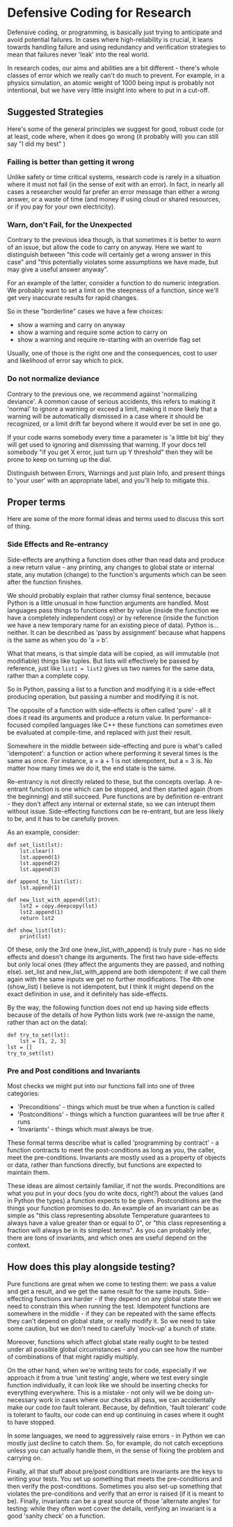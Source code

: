 # Defensive Coding for Research

Defensive coding, or programming, is basically just trying to
anticipate and avoid potential failures. In cases where high-reliability
is crucial, it leans towards handling failure and using redundancy
and verification strategies to mean that failures never 'leak' into
the real world.

In research codes, our aims and abilities are a bit different - there's
whole classes of error which we really can't do much to prevent. For example,
in a physics simulation, an atomic weight of 1000 being input is probably not intentional,
but we have very little insight into where to put in a cut-off.

## Suggested Strategies

Here's some of the general principles we suggest for good, robust code (or at
least, code where, when it does go wrong (it probably will) you can still
say "I did my best" )

### Failing is better than getting it wrong

Unlike safety or time critical systems, research code is rarely in a situation
where it must not fail (in the sense of exit with an error). In fact, in
nearly all cases a researcher would far prefer an error message than either
a wrong answer, or a waste of time (and money if using cloud or shared resources,
or if you pay for your own electricity).

### Warn, don't Fail, for the Unexpected

Contrary to the previous idea though, is that sometimes it is
better to _warn_ of an issue, but allow the code to carry on anyway.
Here we want to distinguish between "this code will certainly get
a wrong answer in this case" and "this potentially violates some
assumptions we have made, but may give a useful answer anyway".

For an example of the latter, consider a function to do numeric
integration. We probably want to set a limit on the steepness
of a function, since we'll get very inaccurate results for rapid changes.

So in these "borderline" cases we have a few choices:

- show a warning and carry on anyway
- show a warning and require some action to carry on
- show a warning and require re-starting with an override flag set

Usually, one of those is the right one and the consequences, cost to user and
likelihood of error say which to pick.

### Do not normalize deviance

Contrary to the previous one, we recommend against 'normalizing deviance'. A common
cause of serious accidents, this refers to making it 'normal' to ignore a warning or
exceed a limit,
making it more likely that a warning will be automatically dismissed in a case where it should
be recognized, or a limit drift far beyond where it would ever be set in one go.

If your code warns somebody every time a parameter is 'a little bit big'
they will get used to ignoring and dismissing that warning. If your docs tell
somebody "if you get X error, just turn up Y threshold" then they will be prone
to keep on turning up the dial.

Distinguish between Errors, Warnings and just plain Info, and present things to 'your user' with an appropriate label, and you'll help to mitigate this.

## Proper terms

Here are some of the more formal ideas and terms used to discuss this sort of thing.

### Side Effects and Re-entrancy

Side-effects are anything a function does other than read data and produce a
new return value - any printing, any changes to global state or internal state,
any mutation (change) to the function's arguments which can be seen after the function
finishes.

We should probably explain that rather clumsy final sentence, because Python is a little unusual in
how function arguments are handled. Most languages pass things to functions either by value
(inside the function we have a completely independent copy) or by reference (inside the function
we have a new temporary name for an existing piece of data). Python is... neither. It can be
described as 'pass by assignment' because what happens is the same as when you do 'a = b'.

What that means, is that simple data will be copied, as will immutable (not modifiable)
things like tuples. But lists will effectively be passed by reference, just like ```list1 = list2```
gives us two names for the same data, rather than a complete copy.

So in Python, passing a list to a function and modifying it is a side-effect producing operation, but passing a number and modifying it is not.

The opposite of a function with side-effects is often called 'pure' - all it does
it read its arguments and produce a return value. In performance-focused compiled
languages like C++ these functions can sometimes even be evaluated at compile-time,
and replaced with just their result.

Somewhere in the middle between side-effecting and pure is what's called 'idempotent':
a function or action where performing it several times is the same as once.
For instance, a = a + 1 is not idempotent, but a = 3 is. No matter how many times
we do it, the end state is the same.

Re-entrancy is not directly related to these, but the concepts overlap.
A re-entrant function is one which can be stopped, and then started again (from the beginning)
and still succeed. Pure functions are by definition re-entrant - they don't affect any
internal or external state, so we can interupt them without issue. Side-effecting functions _can_ be
re-entrant, but are less likely to be, and it has to be carefully proven.

As an example, consider:

```
def set_list(lst):
    lst.clear()
    lst.append(1)
    lst.append(2)
    lst.append(3)

def append_to_list(lst):
    lst.append(1)

def new_list_with_append(lst):
    lst2 = copy.deepcopy(lst)
    lst2.append(1)
    return lst2

def show_list(lst):
    print(lst)

```

Of these, only the 3rd one (new_list_with_append) is truly pure - has no side effects and doesn't change
its arguments. The first two have side-effects but only local ones (they affect the arguments
they are passed, and nothing else). set_list and new_list_with_append are both idempotent:
if we call them again with the same inputs we get no further modifications. The 4th one (show_list) I believe is not idempotent, but I think it might depend on the exact definition
in use, and it definitely has side-effects.

By the way, the following function does not end up having side effects because of the details of how Python lists work (we re-assign the name, rather than act on the data):

```
def try_to_set(lst):
    lst = [1, 2, 3]
lst = []
try_to_set(lst)
```

### Pre and Post conditions and Invariants

Most checks we might put into our functions fall into one of three categories:

- 'Preconditions' - things which must be true when a function is called
- 'Postconditions' - things which a function guarantees will be true after it runs
- 'Invariants' - things which must always be true.

These formal terms describe what is called 'programming by contract' - a function contracts
to meet the post-conditions as long as you, the caller, meet the pre-conditions. Invariants are mostly used as a property of objects or data, rather than functions directly,
but functions are expected to maintain them.

These ideas are almost certainly familiar, if not the words. Preconditions are what you
put in your docs (you do write docs, right?) about the values (and in Python the types) a function expects to be given.
Postconditions are the things your function promises to do. An example of an invariant can be
as simple as "this class representing absolute Temperature guarantees to always have a value greater
than or equal to 0", or "this class representing a fraction will always be in its simplest terms".
As you can probably infer, there are tons of invariants, and which ones are useful depend on
the context.

## How does this play alongside testing?

Pure functions are great when we come to testing them:
we pass a value and get a result, and we get the same result for the same inputs.
Side-effecting functions are harder - if they depend on any global state
then we need to constrain this when running the test. Idempotent functions
are somewhere in the middle - if they can be repeated with the same effects
they can't depend on global state, or really modify it. So we need
to take some caution, but we don't need to carefully 'mock-up' a bunch
of state.

Moreover, functions which affect global state really ought to be tested under
all possible global circumstances - and you can see how the number of combinations
of that might rapidly multiply.

On the other hand, when we're writing tests for code, especially if
we approach it from a true 'unit testing' angle, where
we test every single function individually, it can look
like we should be inserting checks for everything everywhere.
This is a mistake - not only will we be doing un-necessary work
in cases where our checks all pass, we can accidentally make our
code _too_ fault tolerant. Because, by definition, 'fault tolerant'
code is tolerant to faults, our code can end up continuing in cases
where it ought to have stopped.

In some languages, we need to aggressively raise errors - in Python
we can mostly just decline to catch them. So, for example,
do not catch exceptions unless you can actually handle them,
in the sense of fixing the problem and carrying on.

Finally, all that stuff about pre/post conditions are invariants are
the keys to writing your tests. You set up something that meets the pre-conditions
and then verify the post-conditions. Sometimes you also set-up something
that violates the pre-conditions and verify that an error is raised (if it is meant to be).
Finally, invariants can be a great source of those 'alternate angles' for testing: while they often wont cover the details, verifying
an invariant is a good 'sanity check' on a function.
